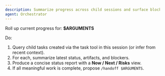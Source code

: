 ```yaml
---
description: Summarize progress across child sessions and surface blockers
agent: Orchestrator
---
```

Roll up current progress for: **$ARGUMENTS**

Do:
1) Query child tasks created via the task tool in this session (or infer from recent context).
2) For each, summarize latest status, artifacts, and blockers.
3) Produce a concise status report with a **Now / Next / Risks** view.
4) If all meaningful work is complete, propose `/handoff $ARGUMENTS`.

